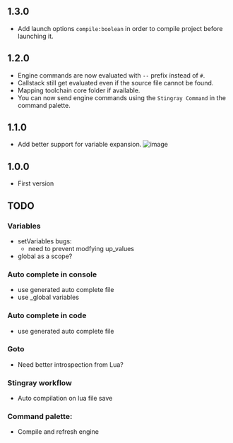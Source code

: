 ## 1.3.0
* Add launch options `compile:boolean` in order to compile project before launching it.

## 1.2.0
* Engine commands are now evaluated with `--` prefix instead of `#`.
* Callstack still get evaluated even if the source file cannot be found.
* Mapping toolchain core folder if available.
* You can now send engine commands using the `Stingray Command` in the command palette.

## 1.1.0
* Add better support for variable expansion.
  ![image](https://cloud.githubusercontent.com/assets/4054655/24433504/30b184b4-13f7-11e7-98cd-e97c0eece92e.png)

## 1.0.0
* First version

## TODO

### Variables
- setVariables bugs:
	- need to prevent modfying up_values
- global as a scope?

### Auto complete in console
- use generated auto complete file
- use _global variables

### Auto complete in code
- use generated auto complete file

### Goto
- Need better introspection from Lua?

### Stingray workflow
- Auto compilation on lua file save

### Command palette:
- Compile and refresh engine